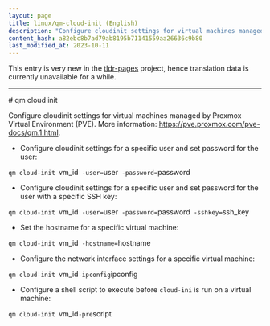 ```yaml
---
layout: page
title: linux/qm-cloud-init (English)
description: "Configure cloudinit settings for virtual machines managed by Proxmox Virtual Environment (PVE)."
content_hash: a82ebc8b7ad79ab8195b71141559aa26636c9b80
last_modified_at: 2023-10-11
---
```


This entry is very new in the [tldr-pages](https://github.com/tldr-pages/tldr) project, hence translation data is currently unavailable for a while.

<hr># qm cloud init

Configure cloudinit settings for virtual machines managed by Proxmox Virtual Environment (PVE).
More information: <https://pve.proxmox.com/pve-docs/qm.1.html>.

- Configure cloudinit settings for a specific user and set password for the user:

`qm cloud-init `<span class="tldr-var badge badge-pill bg-dark-lm bg-white-dm text-white-lm text-dark-dm font-weight-bold">vm_id</span>` -user=`<span class="tldr-var badge badge-pill bg-dark-lm bg-white-dm text-white-lm text-dark-dm font-weight-bold">user</span>` -password=`<span class="tldr-var badge badge-pill bg-dark-lm bg-white-dm text-white-lm text-dark-dm font-weight-bold">password</span>

- Configure cloudinit settings for a specific user and set password for the user with a specific SSH key:

`qm cloud-init `<span class="tldr-var badge badge-pill bg-dark-lm bg-white-dm text-white-lm text-dark-dm font-weight-bold">vm_id</span>` -user=`<span class="tldr-var badge badge-pill bg-dark-lm bg-white-dm text-white-lm text-dark-dm font-weight-bold">user</span>` -password=`<span class="tldr-var badge badge-pill bg-dark-lm bg-white-dm text-white-lm text-dark-dm font-weight-bold">password</span>` -sshkey=`<span class="tldr-var badge badge-pill bg-dark-lm bg-white-dm text-white-lm text-dark-dm font-weight-bold">ssh_key</span>

- Set the hostname for a specific virtual machine:

`qm cloud-init `<span class="tldr-var badge badge-pill bg-dark-lm bg-white-dm text-white-lm text-dark-dm font-weight-bold">vm_id</span>` -hostname=`<span class="tldr-var badge badge-pill bg-dark-lm bg-white-dm text-white-lm text-dark-dm font-weight-bold">hostname</span>

- Configure the network interface settings for a specific virtual machine:

`qm cloud-init `<span class="tldr-var badge badge-pill bg-dark-lm bg-white-dm text-white-lm text-dark-dm font-weight-bold">vm_id</span>` -ipconfig `<span class="tldr-var badge badge-pill bg-dark-lm bg-white-dm text-white-lm text-dark-dm font-weight-bold">ipconfig</span>

- Configure a shell script to execute before `cloud-ini` is run on a virtual machine:

`qm cloud-init `<span class="tldr-var badge badge-pill bg-dark-lm bg-white-dm text-white-lm text-dark-dm font-weight-bold">vm_id</span>` -pre `<span class="tldr-var badge badge-pill bg-dark-lm bg-white-dm text-white-lm text-dark-dm font-weight-bold">script</span>
